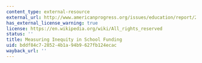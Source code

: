 ```yaml
---
content_type: external-resource
external_url: http://www.americanprogress.org/issues/education/report/2011/08/03/10122/measuring-inequity-in-school-funding/
has_external_license_warning: true
license: https://en.wikipedia.org/wiki/All_rights_reserved
status: ''
title: Measuring Inequity in School Funding
uid: bddf84c7-2852-4b1a-94b9-627fb124ecac
wayback_url: ''
---
```

